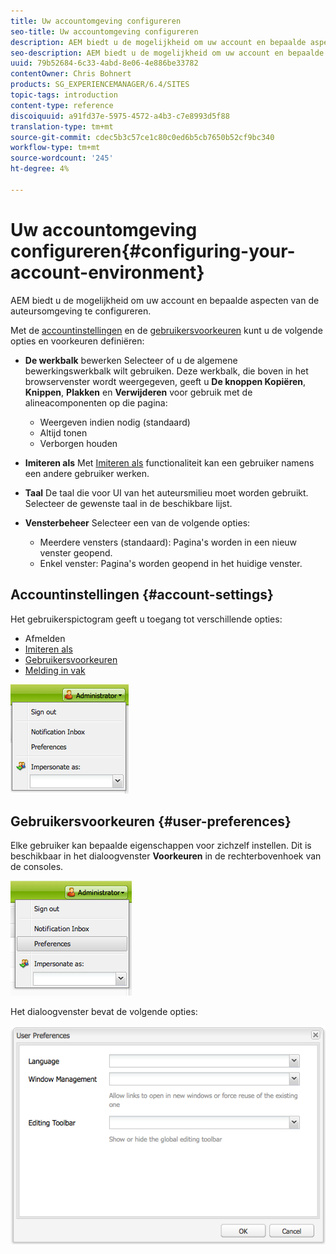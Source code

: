 ```yaml
---
title: Uw accountomgeving configureren
seo-title: Uw accountomgeving configureren
description: AEM biedt u de mogelijkheid om uw account en bepaalde aspecten van de auteursomgeving te configureren.
seo-description: AEM biedt u de mogelijkheid om uw account en bepaalde aspecten van de auteursomgeving te configureren.
uuid: 79b52684-6c33-4abd-8e06-4e886be33782
contentOwner: Chris Bohnert
products: SG_EXPERIENCEMANAGER/6.4/SITES
topic-tags: introduction
content-type: reference
discoiquuid: a91fd37e-5975-4572-a4b3-c7e8993d5f88
translation-type: tm+mt
source-git-commit: cdec5b3c57ce1c80c0ed6b5cb7650b52cf9bc340
workflow-type: tm+mt
source-wordcount: '245'
ht-degree: 4%

---
```



# Uw accountomgeving configureren{#configuring-your-account-environment}

AEM biedt u de mogelijkheid om uw account en bepaalde aspecten van de auteursomgeving te configureren.

Met de [accountinstellingen](#account-settings) en de [gebruikersvoorkeuren](#user-preferences) kunt u de volgende opties en voorkeuren definiëren:

* **De werkbalk** bewerken Selecteer of u de algemene bewerkingswerkbalk wilt gebruiken. Deze werkbalk, die boven in het browservenster wordt weergegeven, geeft u 
**De knoppen Kopiëren**, **Knippen**, **Plakken** en **Verwijderen** voor gebruik met de alineacomponenten op die pagina:

   * Weergeven indien nodig (standaard)
   * Altijd tonen
   * Verborgen houden

* **Imiteren als** Met [Imiteren als](/help/sites-administering/security.md#impersonating-another-user) functionaliteit kan een gebruiker namens een andere gebruiker werken.

* **Taal** De taal die voor UI van het auteursmilieu moet worden gebruikt. Selecteer de gewenste taal in de beschikbare lijst.

* **Vensterbeheer** Selecteer een van de volgende opties:

   * Meerdere vensters (standaard): Pagina&#39;s worden in een nieuw venster geopend.
   * Enkel venster: Pagina&#39;s worden geopend in het huidige venster.

## Accountinstellingen {#account-settings}

Het gebruikerspictogram geeft u toegang tot verschillende opties:

* Afmelden
* [Imiteren als](/help/sites-administering/security.md#impersonating-another-user)
* [Gebruikersvoorkeuren](#user-preferences)
* [Melding in vak](/help/sites-classic-ui-authoring/author-env-inbox.md)

![chlimage_1-170](assets/chlimage_1-170.png)

## Gebruikersvoorkeuren {#user-preferences}

Elke gebruiker kan bepaalde eigenschappen voor zichzelf instellen. Dit is beschikbaar in het dialoogvenster **Voorkeuren** in de rechterbovenhoek van de consoles.

![screen_shot_2012-02-08at105033am](assets/screen_shot_2012-02-08at105033am.png)

Het dialoogvenster bevat de volgende opties:

![chlimage_1-171](assets/chlimage_1-171.png)

